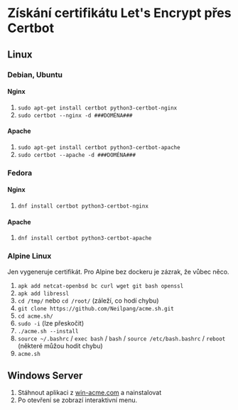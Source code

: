 # Získání certifikátu Let's Encrypt přes Certbot

## Linux
### Debian, Ubuntu
#### Nginx
1. `sudo apt-get install certbot python3-certbot-nginx`
1. `sudo certbot --nginx -d ###DOMÉNA###`

#### Apache
1. `sudo apt-get install certbot python3-certbot-apache`
1. `sudo certbot --apache -d ###DOMÉNA###`

### Fedora
#### Nginx
1. `dnf install certbot python3-certbot-nginx`

#### Apache
1. `dnf install certbot python3-certbot-apache`

### Alpine Linux
Jen vygeneruje certifikát. Pro Alpine bez dockeru je zázrak, že vůbec něco.

1. `apk add netcat-openbsd bc curl wget git bash openssl`
1. `apk add libressl`
1. `cd /tmp/` nebo `cd /root/` (záleží, co hodí chybu)
1. `git clone https://github.com/Neilpang/acme.sh.git`
1. `cd acme.sh/`
1. `sudo -i` (lze přeskočit)
1. `./acme.sh --install`
1. `source ~/.bashrc` / `exec bash` / `bash` / `source /etc/bash.bashrc` / `reboot` (některé můžou hodit chybu)
1. `acme.sh`

## Windows Server
1. Stáhnout aplikaci z [win-acme.com](https://www.win-acme.com/) a nainstalovat
1. Po otevření se zobrazí interaktivní menu.
